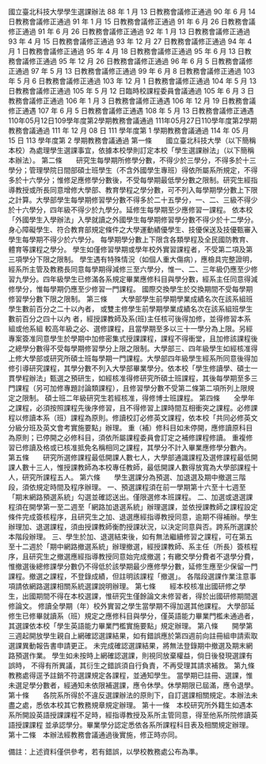 國立臺北科技大學學生選課辦法
88 年 1 月 13 日教務會議修正通過 
90 年 6 月 14 日教務會議修正通過 
91 年 1 月 15 日教務會議修正通過 
91 年 6 月 26 日教務會議修正通過 
91 年 6 月 26 日教務會議修正通過 
92 年 1 月 13 日教務會議修正通過 
93 年 4 月 15 日教務會議修正通過 
93 年 12 月 27 日教務會議修正通過 
94 年 4 月 1 日教務會議修正通過 
95 年 4 月 18 日教務會議修正通過 
95 年 6 月 13 日教務會議修正通過 
95 年 12 月 26 日教務會議修正通過 
96 年 6 月 5 日教務會議修正通過 
97 年 5 月 13 日教務會議修正通過 
99 年 6 月 8 日教務會議修正通過 
103 年 5 月 6 日教務會議修正通過 
103 年 12 月 1 日教務會議修正通過 
104 年 5 月 13 日教務會議修正通過 
105 年 5 月 12 日臨時校課程委員會議通過 
105 年 6 月 3 日教務會議修正通過 
106 年 1 月 3 日教務會議修正通遇 
106 年 12 月 19 日教務會議修正通遇 
107 年 6 月 5 日教務會議修正通遇 
108 年 5 月 13 日教務會議修正通遇
110年05月12日109學年度第2學期教務會議通過
111年05月27日110學年度第2學期教務會議通過
 111 年 12 月 08 日 111 學年度第 1 學期教務會議通過
114 年 05 月 15 日 113 學年度第 2 學期教務會議通過
第一條　　國立臺北科技大學（以下簡稱本校）為處理學生選課事宜，依據本校學則訂定本校「學生選課辦法」（以下簡稱本辦法）。
第二條　　研究生每學期所修學分數，不得少於三學分，不得多於十三學分；管理學院日間部碩士班學生（不含外國學生專班）得依所屬系所規定，不得多於十六學分；惟修足應修學分數後，不受每學期最低學分數之限制。研究生經指導教授或所長同意增修大學部、教育學程之學分數，可不列入每學期學分數上下限之計算。大學部學生每學期修習學分數不得多於二十五學分，一、二、三級不得少於十六學分，四年級不得少於九學分。延修生每學期至少應修習一課程。
依本校「外國學生入學辦法」入學就讀之外國學生每學期修習學分數不得少於十二學分。
身心障礙學生、符合教育部規定條件之大學運動績優學生、技優保送及技優甄審入學生每學期不得少於六學分。
每學期學分數上下限含各類學程及全民國防教育、體育等課程之學分。
學生如僅修習學期或學年校外實習課程者，不受第二項及第三項學分下限之限制。
學生遇有特殊情況（如個人重大傷病），應檢具完整證明，經系所主管及教務長同意每學期得減修三至六學分，惟一、二、三年級仍應至少修習九學分。四年級學生已修滿各系規定畢業應修科目與學分數，經系主任同意得減修學分，惟每學期仍應至少修習一門課程。
國際交換學生於交換期間不受每學期修習學分數下限之限制。
第三條　　大學部學生前學期學業成績名次在該系組班學生數前百分之二十以內者， 或雙主修學生前學期學業成績名次在該系組班學生數前百分之四十以內 者，經授課教師及系(班)主任核可後得加修，並得修習本系組或他系組 較高年級之必、選修課程，且當學期至多以三十一學分為上限。另經專案簽准同意學生於學期中加修密集式授課課程，課程不得衝堂，且加修該課程後之總學分數得不受每學期修習學分上限之限制。大學部三、四年級學生如經核准得上修大學部或研究所碩士班每學期一門課程。大學部四年級學生經系所同意後得加修引導研究課程，其學分數不列入大學部畢業學分。依本校「學生修讀學、碩士一貫學程辦法」甄選之預研生，如經核准得修研究所碩士班課程，其後每學期至多三門課程（另可加修專題討論類課程），且修習學分數不受第二條第二項所列上限規定之限制。
碩士班二年級研究生若經核准，得修博士班課程。
第四條　　全學年之課程，必須按照課程先後序修習，且不得修習上課時間互相衝突之課程。必修課程以修讀本系（班）課程為原則。修讀校訂必修英文課程，依本校「共同必修英文分級分班及英文會考實施要點」辦理。
重（補）修科目如未停開，應修讀原科目為原則；已停開之必修科目，須依所屬課程委員會訂定之補修課程修讀。
重複修習已修讀及格或已核准抵免名稱相同之課程，其學分不計入畢業應修學分數內。
第五條　　研究所選修課程最低開課人數七人，大學部通識課程及選修課程最低開課人數十三人，惟授課教師為本校專任教師，最低開課人數得放寬為大學部課程十人，研究所課程五人。
第六條　　學生選課分為預選、加退選及期中撤選三階段，須依規定時間及程序辦理。
一、預選課程須在前一學期第十六至十七週至「期末網路預選系統」勾選並確認送出。僅限選修本班課程。
二、加選或退選課程須在開學第一至二週至「網路加退選系統」辦理選課，並依授課教師之課程設定條件完成簽核程序，且研究生之加、退選應經指導教授同意，逾期不得補辦。學生辦理加、退選課程，須由授課教師衡酌授課狀況，以決定同意與否。跨系所選課於本階段辦理。
三、學生於加、退選結束後，如有無法繼續修習之課程，可在第五至十二週於「期中網路撤選系統」辦理撤選，經授課教師、系主任（所長）簽核程序，且研究生之撤選應經指導教授同意始完成撤選；有繳交學分費者不退學分費，惟撤選後總修課學分數仍不得低於該學期最少應修學分數，延修生應至少保留一門課程。撤選之課程，不登錄成績，但註明該課程「撤選」。
各階段選課作業注意事項請依網路選課相關系統選課說明辦理。
第七條　　經本校核准出國研修之學生，出國期間不得在本校選課，惟研究生僅餘論文未修習者，得於出國研修期間選修論文。
修讀全學期（年）校外實習之學生當學期不得加選其他課程。
大學部延修生已修畢就讀系（班）規定之應修科目與學分，僅英語能力畢業門檻未通過者，其選課依本校「學生英語能力畢業門檻實施要點」規定辦理。
第八條　　開學第三週起開放學生親自上網確認選課結果，如有錯誤應於第四週前向註冊組申請索取選課異動報告書申請更正。
未完成確認選課結果，將無法登錄期中撤選及期末網路預選作業。
學生如未按時上網確認選課，則視同放棄權益，倘日後發現選課有誤時， 不得有所異議，其衍生之錯誤須自行負責，不再受理其請求補救。
第九條　　教務處得逕予註銷不符選課規定各課程，並通知學生。
當學期已註冊、選課，惟未選足學分數者，經通知未依限補選課，應令休學。休學期限已屆滿，應令退學。
第十條　　各院系所得於不違反選課辦法的原則下，自訂選課相關規定。本辦法未盡之處，悉依本校其它教務規章規定辦理。
第十一條　本校研究所外籍生如遇本系所開設英語授課課程不足時，經指導教授及系所主管同意，得至他系所院修讀英語授課課程 並承認學分。畢業學分認定悉依各系所課程科目表及相關規定辦理。
第十二條　本辦法經教務會議通過後實施，修正時亦同。 

備註：上述資料僅供參考，若有錯誤，以學校教務處公布為準。 

